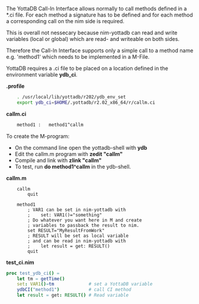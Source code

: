 The YottaDB Call-In Interface allows normally to call methods defined in a *.ci file. 
For each method a signature has to be defined and for each method a corresponding call on the nim side is required.

This is overall not nessecary because nim-yottadb can read and write variables (local or global) which are read- and writeable on both sides.

Therefore the Call-In Interface supports only a simple call to a method name e.g. 'method1' which needs to be implemented in a M-File.

YottaDB requires a .ci file to be placed on a location defined in the environment variable **ydb_ci**. 

**.profile**
```bash
    . /usr/local/lib/yottadb/r202/ydb_env_set
    export ydb_ci=$HOME/.yottadb/r2.02_x86_64/r/callm.ci
```
**callm.ci**
```bash
    method1 :   method1^callm
```
To create the M-program:
- On the command line open the yottadb-shell with **ydb**
- Edit the callm.m program with **zedit "callm"**
- Compile and link with **zlink "callm"**
- To test, run **do method1^callm** in the ydb-shell.

**callm.m**
```
    callm
        quit

    method1
        ; VAR1 can be set in nim-yottadb with
        ;    set: VAR1()="something"
        ; Do whatever you want here in M and create
        ; variables to passback the result to nim.
        set RESULT="MyResultFromWork"
        ; RESULT will be set as local variable
        ; and can be read in nim-yottadb with
        ;    let result = get: RESULT()
        quit
```
**test_ci.nim**
```nim
proc test_ydb_ci() =
    let tm = getTime()
    set: VAR1()=tm             # set a YottaDB variable
    ydbCI("method1")           # call CI method
    let result = get: RESULT() # Read variable
```

